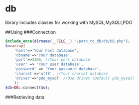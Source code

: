 # db
library includes classes for working with MySQL,MySQLI,PDO

##Using
###Сonnection
```php
include_once(dirname(__FILE__)."/path_to_db/db/DB.php");
$o=array(
    'host'=>'Your host database',
    'dbname'=>'Your database',
	'port'=>3306, //Your port database
    'user' => 'Your user database',
    'password' => 'Your password database',
    'charset'=>'utf8', //Your charset database
    'driver'=>'pdo_mysql' //Use driver (Default pdo_mysql)
    );  
$db=DB::connect($o);
```
###Retrieving data
